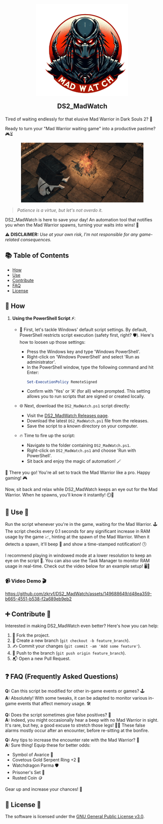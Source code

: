 <h2 align="center">
<img src="src/logo.png" style="vertical-align: bottom" width="300" >
  
DS2_MadWatch
</h2>

Tired of waiting endlessly for that elusive Mad Warrior in Dark Souls 2? 👀

Ready to turn your "Mad Warrior waiting game" into a productive pastime? 🎮⏳

<div align="center">
  <img src="src/bonfire.gif" width="400" />
</div>

> _Patience is a virtue, but let's not overdo it._

DS2_MadWatch is here to save your day! An automation tool that notifies you when the Mad Warrior spawns, turning your waits into wins! 🚀

⚠️ **DISCLAIMER:** _Use at your own risk, I'm not responsible for any game-related consequences._

## 📚 Table of Contents

- [How](#-How)
- [Use](#-use-🚀)
- [Contribute](#-contribute-)
- [FAQ](#-faq-frequently-asked-questions)
- [License](#-License-)

## 📖 How

1. **Using the PowerShell Script ⚡**:
   - 🚀 First, let's tackle Windows' default script settings. By default, PowerShell restricts script execution (safety first, right? 🛡️). Here's how to loosen up those settings:
     - Press the Windows key and type 'Windows PowerShell'.
     - Right-click on 'Windows PowerShell' and select 'Run as administrator'.
     - In the PowerShell window, type the following command and hit Enter:
       ```powershell
       Set-ExecutionPolicy RemoteSigned
       ```
     - Confirm with 'Yes' or 'A' (for all) when prompted. This setting allows you to run scripts that are signed or created locally.

   - 🌐 Next, download the `DS2_MadWatch.ps1` script directly:
     - Visit the [DS2_MadWatch Releases page](https://github.com/zkrvf/DS2_MadWatch/releases/).
     - Download the latest `DS2_MadWatch.ps1` file from the releases.
     - Save the script to a known directory on your computer.

   - 🔥 Time to fire up the script:
     - Navigate to the folder containing `DS2_MadWatch.ps1`.
     - Right-click on `DS2_MadWatch.ps1` and choose 'Run with PowerShell'.
     - Sit back and enjoy the magic of automation! 🪄

🎉 There you go! You're all set to track the Mad Warrior like a pro. Happy gaming! 🎮

Now, sit back and relax while DS2_MadWatch keeps an eye out for the Mad Warrior. When he spawns, you'll know it instantly! ⏲️👀

## 🔧 Use 🚀
Run the script whenever you're in the game, waiting for the Mad Warrior. 🕹️ The script checks every 0.1 seconds for any significant increase in RAM usage by the game 📈, hinting at the spawn of the Mad Warrior. When it detects a spawn, it'll beep 📢 and show a time-stamped notification! 🕒

I recommend playing in windowed mode at a lower resolution to keep an eye on the script 👀. You can also use the Task Manager to monitor RAM usage in real-time. Check out the video below for an example setup! 🖥️🎥

### 📹 Video Demo 🎬
https://github.com/zkrvf/DS2_MadWatch/assets/149688649/d48ea359-b665-4551-b538-f2a689eb9eb2
## ➕ Contribute 🤝

Interested in making DS2_MadWatch even better? Here's how you can help:

1. 🍴 Fork the project.
2. 🌱 Create a new branch (`git checkout -b feature_branch`).
3. ✍️ Commit your changes (`git commit -am 'Add some feature'`).
4. 🚀 Push to the branch (`git push origin feature_branch`).
5. 📬 Open a new Pull Request.

## ❓ FAQ (Frequently Asked Questions)
**Q:** Can this script be modified for other in-game events or games? 🕹️    
**A:** Absolutely! With some tweaks, it can be adapted to monitor various in-game events that affect memory usage. 🛠️ 

**Q:** Does the script sometimes give false positives? 🤔      
**A:** Indeed, you might occasionally hear a beep with no Mad Warrior in sight. It's rare, but hey, a good excuse to stretch those legs! 🏃‍♂️ These false alarms mostly occur after an encounter, before re-sitting at the bonfire.

**Q:** Any tips to increase the encounter rate with the Mad Warrior? 🎯      
**A:** Sure thing! Equip these for better odds:    
   - Symbol of Avarice 🗿
   - Covetous Gold Serpent Ring +2 💍
   - Watchdragon Parma 🛡️
   - Prisoner's Set 👕
   - Rusted Coin 🪙

Gear up and increase your chances! 🚀

## 📝 License 📜
The software is licensed under the [GNU General Public License v3.0](https://www.gnu.org/licenses/gpl-3.0.en.html).
